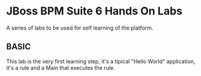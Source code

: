 JBoss BPM Suite 6 Hands On Labs
=========

A series of labs to be used for self learning of the platform.

BASIC
---------

This lab is the very first learning step, it's a tipical "Hello World" application, it's a rule and a Main that executes the rule.
